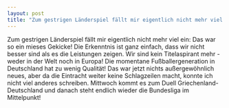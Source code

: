 ```yaml
---
layout: post
title: "Zum gestrigen Länderspiel fällt mir eigentlich nicht mehr viel ein: Das war so ein mieses Gekicke!"
---
```


Zum gestrigen Länderspiel fällt mir eigentlich nicht mehr viel ein: Das war so ein mieses Gekicke! Die Erkenntnis ist ganz einfach, dass wir nicht besser sind als es die Leistungen zeigen. Wir sind kein Titelaspirant mehr - weder in der Welt noch in Europa! Die momentane Fußballergeneration in Deutschland hat zu wenig Qualität! Das war jetzt nichts außergewöhnlich neues, aber da die Eintracht weiter keine Schlagzeilen macht, konnte ich nicht viel anderes schreiben. Mittwoch kommt es zum Duell Griechenland-Deutschland und danach steht endlich wieder die Bundesliga im Mittelpunkt!
